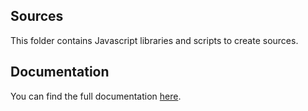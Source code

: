 ## Sources

This folder contains Javascript libraries and scripts to create sources.

## Documentation

You can find the full documentation [here](https://collectionsdb.com/en/docs/get-started).